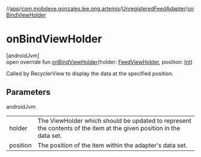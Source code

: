 //[app](../../../index.md)/[com.mobdeve.gonzales.lee.ong.artemis](../index.md)/[UnregisteredFeedAdapter](index.md)/[onBindViewHolder](on-bind-view-holder.md)

# onBindViewHolder

[androidJvm]\
open override fun [onBindViewHolder](on-bind-view-holder.md)(holder: [FeedViewHolder](../-feed-view-holder/index.md), position: [Int](https://kotlinlang.org/api/latest/jvm/stdlib/kotlin/-int/index.html))

Called by RecyclerView to display the data at the specified position.

## Parameters

androidJvm

| | |
|---|---|
| holder | The ViewHolder which should be updated to represent the contents of the item at the given position in the data set. |
| position | The position of the item within the adapter's data set. |
